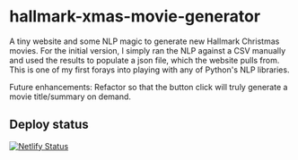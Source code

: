 # hallmark-xmas-movie-generator
 A tiny website and some NLP magic to generate new Hallmark Christmas movies. For the initial version, I simply ran the NLP against a CSV manually and used the results to populate a json file, which the website pulls from. This is one of my first forays into playing with any of Python's NLP libraries. 

 Future enhancements: Refactor so that the button click will truly generate a movie title/summary on demand.

## Deploy status

[![Netlify Status](https://api.netlify.com/api/v1/badges/8962fa7d-9eed-420d-a6b5-d8d5cd1e13a5/deploy-status)](https://app.netlify.com/sites/hallmark-xmas-movie-generator/deploys)